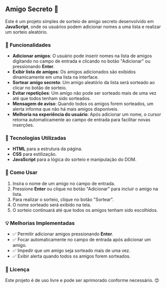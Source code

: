 ## Amigo Secreto 🎁

Este é um projeto simples de sorteio de amigo secreto desenvolvido em **JavaScript**, onde os usuários podem adicionar nomes a uma lista e realizar um sorteio aleatório.

### 📌 Funcionalidades

- **Adicionar amigos**: O usuário pode inserir nomes na lista de amigos digitando no campo de entrada e clicando no botão "Adicionar" ou pressionando **Enter**.
- **Exibir lista de amigos**: Os amigos adicionados são exibidos dinamicamente em uma lista na interface.
- **Sortear amigo secreto**: Um amigo aleatório da lista será sorteado ao clicar no botão de sorteio.
- **Evitar repetições**: Um amigo não pode ser sorteado mais de uma vez até que todos tenham sido sorteados.
- **Mensagem de aviso**: Quando todos os amigos forem sorteados, um alerta informa que não há mais amigos disponíveis.
- **Melhoria na experiência do usuário**: Após adicionar um nome, o cursor retorna automaticamente ao campo de entrada para facilitar novas inserções.

### 🔧 Tecnologias Utilizadas

- **HTML** para a estrutura da página.
- **CSS** para estilização.
- **JavaScript** para a lógica do sorteio e manipulação do DOM.

### 🚀 Como Usar

1. Insira o nome de um amigo no campo de entrada.
2. Pressione **Enter** ou clique no botão "Adicionar" para incluir o amigo na lista.
3. Para realizar o sorteio, clique no botão "Sortear".
4. O nome sorteado será exibido na tela.
5. O sorteio continuará até que todos os amigos tenham sido escolhidos.

### 💡 Melhorias Implementadas

- ✅ Permitir adicionar amigos pressionando **Enter**.
- ✅ Focar automaticamente no campo de entrada após adicionar um amigo.
- ✅ Impedir que um amigo seja sorteado mais de uma vez.
- ✅ Exibir alerta quando todos os amigos forem sorteados.

### 📜 Licença

Este projeto é de uso livre e pode ser aprimorado conforme necessário. 😊

